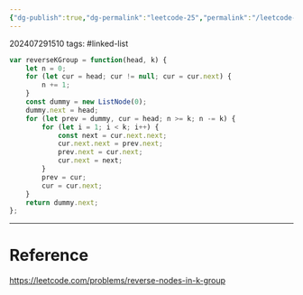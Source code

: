 ```yaml
---
{"dg-publish":true,"dg-permalink":"leetcode-25","permalink":"/leetcode-25/"}
---
```


202407291510
tags: #linked-list 

```js
var reverseKGroup = function(head, k) {
	let n = 0;
	for (let cur = head; cur != null; cur = cur.next) {
		n += 1;
	}
	const dummy = new ListNode(0);
	dummy.next = head;
	for (let prev = dummy, cur = head; n >= k; n -= k) {
		for (let i = 1; i < k; i++) {
			const next = cur.next.next;
			cur.next.next = prev.next;
			prev.next = cur.next;
			cur.next = next;
		}
		prev = cur;
		cur = cur.next;
	}
	return dummy.next;
};
```

---
# Reference

https://leetcode.com/problems/reverse-nodes-in-k-group